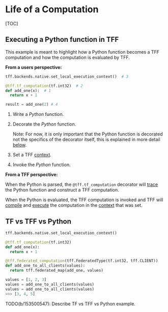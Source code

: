 # Life of a Computation

[TOC]

## Executing a Python function in TFF

This example is meant to highlight how a Python function becomes a TFF
computation and how the computation is evaluated by TFF.

**From a users perspective:**

```python
tff.backends.native.set_local_execution_context()  # 3

@tff.tf_computation(tf.int32)  # 2
def add_one(x):  # 1
  return x + 1

result = add_one(2) # 4
```

1.  Write a *Python* function.

1.  Decorate the *Python* function.

    Note: For now, it is only important that the Python function is decorated
    not the specifics of the decorator itself, this is explained in more detail
    [below](#tf-vs-tff-vs-python).

1.  Set a TFF [context](context.md).

1.  Invoke the *Python* function.

**From a TFF perspective:**

When the Python is parsed, the `@tff.tf_computation` decorator will
[trace](tracing.md) the Python function and construct a TFF computation.

When the Python is evaluated, the TFF computation is invoked and TFF will
[compile](compilation.md) and [execute](execution.md) the computation in the
[context](context.md) that was set.

## TF vs TFF vs Python

```python
tff.backends.native.set_local_execution_context()

@tff.tf_computation(tf.int32)
def add_one(x):
  return x + 1

@tff.federated_computation(tff.FederatedType(tf.int32, tff.CLIENT))
def add_one_to_all_clients(values):
  return tff.federated_map(add_one, values)

values = [1, 2, 3]
values = add_one_to_all_clients(values)
values = add_one_to_all_clients(values)
>>> [3, 4, 5]
```

TODO(b/153500547): Describe TF vs TFF vs Python example.

<!--
### TF

```python
@tff.tf_computation(tf.int32)
def add_one(x):
  return x + 1
```

The `@tff.tf_computation`

### TFF

### Python
-->
